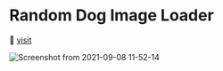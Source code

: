 # Random Dog Image Loader
🔗 [visit](https://codepen.io/akramnarejo/full/MWogazV)

![Screenshot from 2021-09-08 11-52-14](https://user-images.githubusercontent.com/19623279/132463109-226c67a9-92ea-4291-812e-0297ff280f5f.png)
